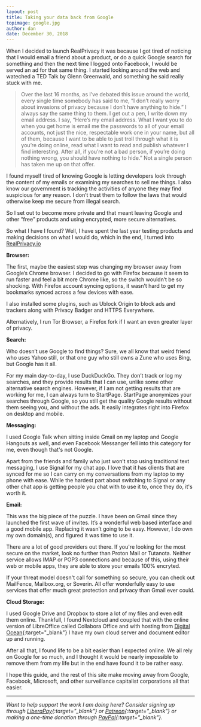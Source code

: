 ```yaml
---
layout: post
title: Taking your data back from Google
topimage: google.jpg
author: dan
date: December 30, 2018
---
```

When I decided to launch RealPrivacy it was because I got tired of noticing that I would email a friend about a product, or do a quick Google search for something and then the next time I logged onto Facebook, I would be served an ad for that same thing. I started looking around the web and wateched a TED Talk by Glenn Greenwald, and something he said really stuck with me.

>Over the last 16 months, as I’ve debated this issue around the world, every single time somebody has said to me, “I don’t really worry about invasions of privacy because I don’t have anything to hide.” I always say the same thing to them. I get out a pen, I write down my email address. I say, “Here’s my email address. What I want you to do when you get home is email me the passwords to all of your email accounts, not just the nice, respectable work one in your name, but all of them, because I want to be able to just troll through what it is you’re doing online, read what I want to read and publish whatever I find interesting. After all, if you’re not a bad person, if you’re doing nothing wrong, you should have nothing to hide.” Not a single person has taken me up on that offer.

I found myself tired of knowing Google is letting developers look through the content of my emails or examining my searches to sell me things. I also know our government is tracking the activities of anyone they may find suspicious for any reason. I don’t trust them to follow the laws that would otherwise keep me secure from illegal search.

So I set out to become more private and that meant leaving Google and other “free” products and using encrypted, more secure alternatives.

So what I have I found? Well, I have spent the last year testing products and making decisions on what I would do, which in the end, I turned into [RealPrivacy.io](https://realprivacy.io)

**Browser:**

The first, maybe the easiest step was changing my browser away from Google’s Chrome browser. I decided to go with Firefox because it seem to run faster and feel a bit more Chrome like, so the switch wouldn’t be so shocking. With Firefox account syncing options, it wasn’t hard to get my bookmarks synced across a few devices with ease.

I also installed some plugins, such as Ublock Origin to block ads and trackers along with Privacy Badger and HTTPS Everywhere.

Alternatively, I run Tor Browser, a Firefox fork if I want an even greater layer of privacy.

**Search:**

Who doesn’t use Google to find things? Sure, we all know that weird friend who uses Yahoo still, or that one guy who still owns a Zune who uses Bing, but Google has it all.

For my main day-to-day, I use DuckDuckGo. They don’t track or log my searches, and they provide results that I can use, unlike some other alternative search engines. However, if I am not getting results that are working for me, I can always turn to StartPage. StartPage anonymizes your searches through Google, so you still get the quality Google results without them seeing you, and without the ads. It easily integrates right into Firefox on desktop and mobile.

**Messaging:**

I used Google Talk when sitting inside Gmail on my laptop and Google Hangouts as well, and even Facebook Messanger fell into this category for me, even though that's not Google.

Apart from the friends and family who just won’t stop using traditional text messaging, I use Signal for my chat app. I love that it has clients that are synced for me so I can carry on my conversations from my laptop to my phone with ease. While the hardest part about switching to Signal or any other chat app is getting people you chat with to use it to, once they do, it's worth it.

**Email:**

This was the big piece of the puzzle. I have been on Gmail since they launched the first wave of invites. It’s a wonderful web based interface and a good mobile app. Replacing it wasn’t going to be easy. However, I do own my own domain(s), and figured it was time to use it.

There are a lot of good providers out there. If you're looking for the most secure on the market, look no further than Proton Mail or Tutanota. Neither service allows IMAP or POP3 connections and because of this, using their web or mobile apps, they are able to store your emails 100% encryted. 

If your threat model doesn't call for something so secure, you can check out MailFence, Mailbox.org, or Soverin. All offer wonderfully easy to use services that offer much great protection and privacy than Gmail ever could.

**Cloud Storage:**

I used Google Drive and Dropbox to store a lot of my files and even edit them online. Thankfull, I found Nextcloud and coupled that with the online version of LibreOffice called Collabora Office and with hosting from [Digital Ocean](https://m.do.co/c/1c2110f7156e){:target="_blank"} I have my own cloud server and document editor up and running.

After all that, I found life to be a bit easier than I expected online. We all rely on Google for so much, and I thought it would be nearly impossible to remove them from my life but in the end have found it to be rather easy.

I hope this guide, and the rest of this site make moving away from Google, Facebook, Microsoft, and other surveillance capitalist corporations all that easier.

***
*Want to help support the work I am doing here? Consider signing up through [LiberaPay](https://liberapay.com/danarel/){:target="_blank"} or [Patreon](https://www.patreon.com/danarel){:target="_blank"} or making a one-time donation through [PayPal](https://paypal.me/danarel){:target="_blank"}.*